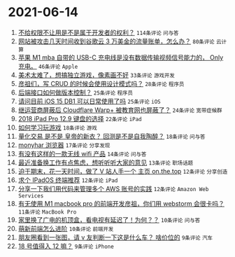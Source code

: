 # 2021-06-14

1. [不给权限不让用是不是属于开发者的权利？](https://www.v2ex.com/t/783290) `114条评论` `问与答`
1. [网站被攻击几天时间收到谷歌云 3 万美金的流量账单，怎么办？](https://www.v2ex.com/t/783287) `80条评论` `云计算`
1. [苹果 M1 mba 自带的 USB-C 充电线是没有数据传输视频信号能力的， Only 充电。](https://www.v2ex.com/t/783293) `46条评论` `Apple`
1. [美术太难了，想搞独立游戏，像素画不好](https://www.v2ex.com/t/783350) `33条评论` `游戏开发`
1. [彦祖们，写 CRUD 的时候会使用设计模式吗？](https://www.v2ex.com/t/783300) `28条评论` `程序员`
1. [后端接口如何做版本控制？](https://www.v2ex.com/t/783333) `25条评论` `程序员`
1. [请问目前 iOS 15 DB1 可以日常使用了吗](https://www.v2ex.com/t/783346) `25条评论` `iOS`
1. [继运营商屏蔽后 Cloudflare Warp+ 被教育网也屏蔽了？](https://www.v2ex.com/t/783276) `24条评论` `宽带症候群`
1. [2018 iPad Pro 12.9 键盘的选择](https://www.v2ex.com/t/783288) `22条评论` `iPad`
1. [如何学习玩游戏](https://www.v2ex.com/t/783349) `18条评论` `游戏`
1. [量化交易 是不是 皇帝的新衣？ 回测是不是自我陶醉？](https://www.v2ex.com/t/783325) `18条评论` `问与答`
1. [monyhar 浏览器](https://www.v2ex.com/t/783294) `17条评论` `分享发现`
1. [有没有这样的一款无线 wifi 产品](https://www.v2ex.com/t/783306) `14条评论` `问与答`
1. [最近准备换工作有点焦虑，想听听听大家的意见](https://www.v2ex.com/t/783337) `13条评论` `职场话题`
1. [迫于期末，花一天时间，做了 V 站人手一个 主页 on.the.top](https://www.v2ex.com/t/783347) `12条评论` `分享创造`
1. [求个 IPadOS 终端推荐](https://www.v2ex.com/t/783299) `12条评论` `iPad`
1. [分享一下我们用代码来管理多个 AWS 账号的实践](https://www.v2ex.com/t/783289) `12条评论` `Amazon Web Services`
1. [有无使用 M1 macbook pro 的前端开发彦祖，你们用 webstorm 会很卡吗？](https://www.v2ex.com/t/783313) `11条评论` `MacBook Pro`
1. [家里换了广电的机顶盒，看电视有延迟了！为何？？](https://www.v2ex.com/t/783343) `10条评论` `问与答`
1. [萌新前端怎么进阶](https://www.v2ex.com/t/783314) `10条评论` `前端开发`
1. [朋友圈看到一张图，请 v 友判断一下这是什么车？ 啥价位的](https://www.v2ex.com/t/783359) `9条评论` `汽车`
1. [18 号值得入 12 嘛？](https://www.v2ex.com/t/783357) `9条评论` `iPhone`
